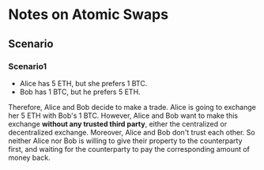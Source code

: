 # Notes on Atomic Swaps

## Scenario

### Scenario1

* Alice has 5 ETH, but she prefers 1 BTC.
* Bob has 1 BTC, but he prefers 5 ETH.

Therefore, Alice and Bob decide to make a trade. Alice is going to exchange her 5 ETH with Bob's 1 BTC. However, Alice and Bob want to make this exchange **without any trusted third party**, either the centralized or decentralized exchange. Moreover, Alice and Bob don't trust each other. So neither Alice nor Bob is willing to give their property to the counterparty first, and waiting for the counterparty to pay the corresponding amount of money back. 
